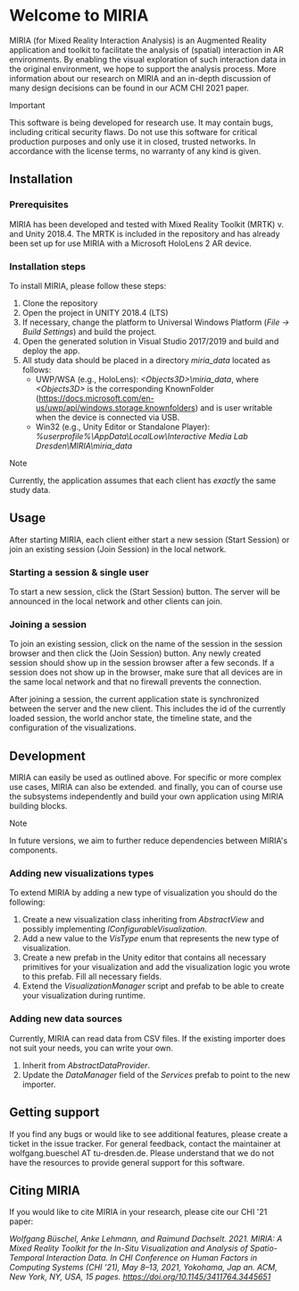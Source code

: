 # Welcome to MIRIA #

MIRIA (for Mixed Reality Interaction Analysis) is an Augmented Reality application and toolkit to facilitate the analysis of (spatial) interaction in AR environments. By enabling the visual exploration of such interaction data in the original environment, we hope to support the analysis process. More information about our research on MIRIA and an in-depth discussion of many design decisions can be found in our ACM CHI 2021 paper.

> [!IMPORTANT]
> This software is being developed for research use. It may contain bugs, including critical security flaws.
> Do not use this software for critical production purposes and only use it in closed, trusted networks.
> In accordance with the license terms, no warranty of any kind is given.

## Installation ##

### Prerequisites ###

MIRIA has been developed and tested with Mixed Reality Toolkit (MRTK) v. and Unity 2018.4. The MRTK is included in the repository and has already been set up for use MIRIA with a Microsoft HoloLens 2 AR device.

### Installation steps ###

To install MIRIA, please follow these steps:

1. Clone the repository
2. Open the project in UNITY 2018.4 (LTS)
3. If necessary, change the platform to Universal Windows Platform (_File -> Build Settings_) and build the project.
4. Open the generated solution in Visual Studio 2017/2019 and build and deploy the app.
5. All study data should be placed in a directory _miria_data_ located as follows:
    * UWP/WSA (e.g., HoloLens): _\<Objects3D\>\miria_data_, where _\<Objects3D\>_ is the corresponding KnownFolder (https://docs.microsoft.com/en-us/uwp/api/windows.storage.knownfolders) and is user writable when the device is connected via USB.
    * Win32 (e.g., Unity Editor or Standalone Player): _%userprofile%\AppData\LocalLow\Interactive Media Lab Dresden\MIRIA\miria_data_

> [!NOTE]
> Currently, the application assumes that each client has *exactly* the same study data.

## Usage ##

After starting MIRIA, each client either start a new session (Start Session) or join an existing session (Join Session) in the local network.

### Starting a session & single user  ###

To start a new session, click the (Start Session) button. The server will be announced in the local network and other clients can join.

### Joining a session ###

To join an existing session, click on the name of the session in the session browser and then click the (Join Session) button. Any newly created session should show up in the session browser after a few seconds. If a session does not show up in the browser, make sure that all devices are in the same local network and that no firewall prevents the connection.

After joining a session, the current application state is synchronized between the server and the new client. This includes the id of the currently loaded session, the world anchor state, the timeline state, and the configuration of the visualizations.

## Development ##

MIRIA can easily be used as outlined above. For specific or more complex use cases, MIRIA can also be extended. and finally, you can of course use the subsystems independently and build your own application using MIRIA building blocks.

> [!NOTE]
> In future versions, we aim to further reduce dependencies between MIRIA's components.

### Adding new visualizations types ###

To extend MIRIA by adding a new type of visualization you should do the following:

1. Create a new visualization class inheriting from _AbstractView_ and possibly implementing _IConfigurableVisualization_.
2. Add a new value to the _VisType_ enum that represents the new type of visualization.
3. Create a new prefab in the Unity editor that contains all necessary primitives for your visualization and add the visualization logic you wrote to this prefab. Fill all necessary fields.
4. Extend the _VisualizationManager_ script and prefab to be able to create your visualization during runtime.

### Adding new data sources ###

Currently, MIRIA can read data from CSV files. If the existing importer does not suit your needs, you can write your own.

1. Inherit from _AbstractDataProvider_.
2. Update the _DataManager_ field of the _Services_ prefab to point to the new importer.

## Getting support ##

If you find any bugs or would like to see additional features, please create a ticket in the issue tracker. For general feedback, contact the maintainer at wolfgang.bueschel AT tu-dresden.de. Please understand that we do not have the resources to provide general support for this software.

## Citing MIRIA ##

If you would like to cite MIRIA in your research, please cite our CHI '21 paper:

_Wolfgang Büschel, Anke Lehmann, and Raimund Dachselt. 2021. MIRIA: A Mixed Reality Toolkit for the In-Situ Visualization and Analysis of Spatio-Temporal Interaction Data. In CHI Conference on Human Factors in Computing Systems (CHI ’21), May 8–13, 2021, Yokohama, Jap an. ACM, New York, NY, USA, 15 pages. https://doi.org/10.1145/3411764.3445651_